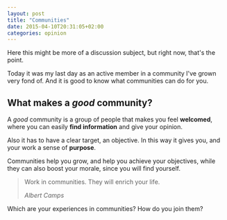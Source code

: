 ```yaml
---
layout: post
title: "Communities"
date: 2015-04-10T20:31:05+02:00
categories: opinion
---
```


Here this might be more of a discussion subject, but right now, that's the point.

Today it was my last day as an active member in a community I've grown very fond of. And it is good to know what communities can do for you.

## What makes a _good_ community?

A _good_ community is a group of people that makes you feel **welcomed**, where you can easily **find information** and give your opinion.

Also it has to have a clear target, an objective. In this way it gives you, and your work a sense of **purpose**.

Communities help you grow, and help you achieve your objectives, while they can also boost your morale, since you will find yourself.

<blockquote>
<p>Work in communities. They will enrich your life.</p>
<footer><cite>Albert Camps</cite></footer>
</blockquote>

Which are your experiences in communities? How do you join them?
